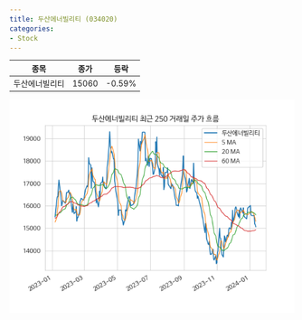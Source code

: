 ```yaml
---
title: 두산에너빌리티 (034020)
categories:
- Stock
---
```


|종목|종가|등락|
|----|----|----|
|두산에너빌리티|15060|-0.59%|

<!-- more -->

![034020](/assets/images/stock/034020.png)
